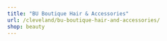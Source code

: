 ```yaml
---
title: "BU Boutique Hair & Accessories"
url: /cleveland/bu-boutique-hair-and-accessories/
shop: beauty
---
```

